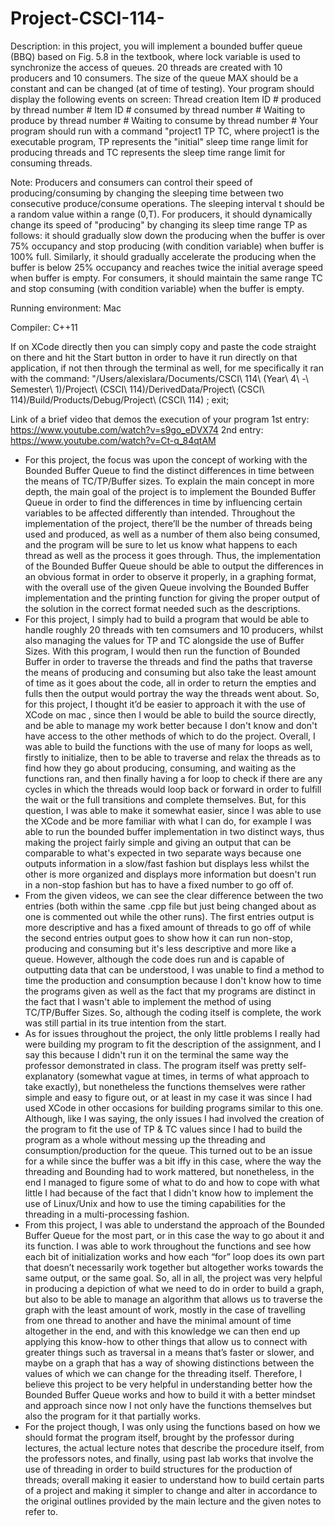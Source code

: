 # Project-CSCI-114-

Description: in this project, you will implement a bounded buffer queue (BBQ) based on Fig. 5.8 in the textbook, where lock variable is used to synchronize the access of queues. 20 threads are created with 10 producers and 10 consumers. The size of the queue MAX should be a constant and can be changed (at of time of testing). Your program should display the following events on screen:  Thread creation Item ID # produced by thread number # Item ID # consumed by thread number # Waiting to produce by thread number # Waiting to consume by thread number # Your program should run with a command "project1 TP TC, where project1 is the executable program, TP represents the "initial" sleep time range limit for producing threads and TC represents the sleep time range limit for consuming threads.

Note: Producers and consumers can control their speed of producing/consuming by changing the sleeping time between two consecutive produce/consume operations. The sleeping interval t should be a random value within a range (0,T). For producers, it should dynamically change its speed of "producing" by changing its sleep time range TP as follows: it should gradually slow down the producing when the buffer is over 75% occupancy and stop producing (with condition variable) when buffer is 100% full. Similarly, it  should gradually accelerate the producing when the buffer is below 25% occupancy and reaches twice the initial average speed when buffer is empty. For consumers, it should maintain the same range TC and stop consuming (with condition variable) when the buffer is empty.

Running environment: Mac

Compiler: C++11

If on XCode directly then you can simply copy and paste the code straight on there and hit the Start button in order to have it run directly on that application, if not then through the terminal as well, for me specifically it ran with the command: "/Users/alexislara/Documents/CSCI\ 114\ \(Year\ 4\ -\ Semester\ 1\)/Project\ \(CSCI\ 114\)/DerivedData/Project\ \(CSCI\ 114\)/Build/Products/Debug/Project\ \(CSCI\ 114\) ; exit;

Link of a brief video that demos the execution of your program
1st entry: https://www.youtube.com/watch?v=s9go_eDVX74 
2nd entry: https://www.youtube.com/watch?v=Ct-q_84qtAM

- For this project, the focus was upon the concept of working with the Bounded Buffer Queue to find the distinct differences in time between the means of TC/TP/Buffer sizes. To explain the main concept in more depth, the main goal of the project is to implement the Bounded Buffer Queue in order to find the differences in time by influencing certain variables to be affected differently than intended. Throughout the implementation of the project, there’ll be the number of threads being used and produced, as well as a number of them also being consumed, and the program will be sure to let us know what happens to each thread as well as the process it goes through. Thus, the implementation of the Bounded Buffer Queue should be able to output the differences in an obvious format in order to observe it properly, in a graphing format, with the overall use of the given Queue involving the Bounded Buffer implementation and the printing function for giving the proper output of the solution in the correct format needed such as the descriptions. 
- For this project, I simply had to build a program that would be able to handle roughly 20 threads with ten comsumers and 10 producers, whilst also managing the values for TP and TC alongside the use of Buffer Sizes. With this program, I would then run the function of Bounded Buffer in order to traverse the threads and find the paths that traverse the means of producing and consuming but also take the least amount of time as it goes about the code, all in order to return the empties and fulls then the output would portray the way the threads went about. So, for this project, I thought it’d be easier to approach it with the use of XCode on mac , since then I would be able to build the source directly, and be able to manage my work better because I don't know and don't have access to the other methods of which to do the project. Overall, I was able to build the functions with the use of many for loops as well, firstly to initialize, then to be able to traverse and relax the threads as to find how they go about producing, consuming, and waiting as the functions ran, and then finally having a for loop to check if there are any cycles in which the threads would loop back or forward in order to fulfill the wait or the full transitions and complete themselves. But, for this question, I was able to make it somewhat easier, since I was able to use the XCode and be more familiar with what I can do, for example I was able to run the bounded buffer implementation in two distinct ways, thus making the project fairly simple and giving an output that can be comparable to what's expected in two separate ways because one outputs information in a slow/fast fashion but displays less whilst the other is more organized and displays more information but doesn't run in a non-stop fashion but has to have a fixed number to go off of.
- From the given videos, we can see the clear difference between the two entries (both within the same .cpp file but just being changed about as one is commented out while the other runs). The first entries output is more descriptive and has a fixed amount of threads to go off of while the second entries output goes to show how it can run non-stop, producing and consuming but it's less descriptive and more like a queue. However, although the code does run and is capable of outputting data that can be understood, I was unable to find a method to time the production and consumption because I don't know how to time the programs given as well as the fact that my programs are distinct in the fact that I wasn't able to implement the method of using TC/TP/Buffer Sizes. So, although the coding itself is complete, the work was still partial in its true intention from the start.
- As for issues throughout the project, the only little problems I really had were building my program to fit the description of the assignment, and I say this because I didn't run it on the terminal the same way the professor demonstrated in class. The program itself was pretty self-explanatory (somewhat vague at times, in terms of what approach to take exactly), but nonetheless the functions themselves were rather simple and easy to figure out, or at least in my case it was since I had used XCode in other occasions for building programs similar to this one. Although, like I was saying, the only issues I had involved the creation of the program to fit the use of TP & TC values since I had to build the program as a whole without messing up the threading and consumption/production for the queue. This turned out to be an issue for a while since the buffer was a bit iffy in this case, where the way the threading and Bounding had to work mattered, but nonetheless, in the end I managed to figure some of what to do and how to cope with what little I had because of the fact that I didn't know how to implement the use of Linux/Unix and how to use the timing capabilities for the threading in a multi-processing fashion.
- From this project, I was able to understand the approach of the Bounded Buffer Queue for the most part, or in this case the way to go about it and its function. I was able to work throughout the functions and see how each bit of initialization works and how each “for” loop does its own part that doesn’t necessarily work together but altogether works towards the same output, or the same goal. So, all in all, the project was very helpful in producing a depiction of what we need to do in order to build a graph, but also to be able to manage an algorithm that allows us to traverse the graph with the least amount of work, mostly in the case of travelling from one thread to another and have the minimal amount of time altogether in the end, and with this knowledge we can then end up applying this know-how to other things that allow us to connect with greater things such as traversal in a means that’s faster or slower, and maybe on a graph that has a way of showing distinctions between the values of which we can change for the threading itself. Therefore, I believe this project to be very helpful in understanding better how the Bounded Buffer Queue works and how to build it with a better mindset and approach since now I not only have the functions themselves but also the program for it that partially works.
-	For the project though, I was only using the functions based on how we should format the program itself, brought by the professor during lectures, the actual lecture notes that describe the procedure itself, from the professors notes, and finally, using past lab works that involve the use of threading in order to build structures for the production of threads; overall making it easier to understand how to build certain parts of a project and making it simpler to change and alter in accordance to the original outlines provided by the main lecture and the given notes to refer to.
